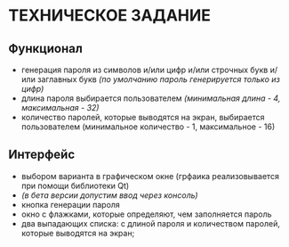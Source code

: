 # **ТЕХНИЧЕСКОЕ ЗАДАНИЕ**

## **Функционал**
- генерация пароля из символов и/или цифр и/или строчных букв и/или заглавных букв *(по умолчанию пароль генерируется только из цифр)*
- длина пароля выбирается пользователем *(минимальная длина - 4, максимальная - 32)*
- количество паролей, которые выводятся на экран, выбирается пользователем (минимальное количество - 1, максимальное - 16)

## **Интерфейс**
- выбором варианта в графическом окне (грфаика реализовывается при помощи библиотеки Qt)
- *(в бета версии допустим ввод через консоль)*
- кнопка генерации пароля
- окно с флажками, которые определяют, чем заполняется пароль
- два выпадающих списка: с длиной пароля и количеством паролей, которые выводятся на экран;
